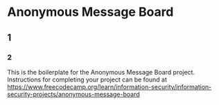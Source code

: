 # Anonymous Message Board
## 1 
### 2  
This is the boilerplate for the Anonymous Message Board project. Instructions for completing your project can be found at https://www.freecodecamp.org/learn/information-security/information-security-projects/anonymous-message-board

